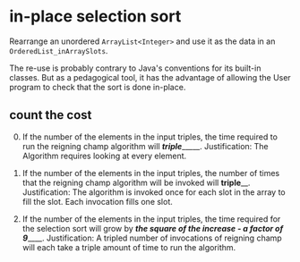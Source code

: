 # in-place selection sort

Rearrange
an unordered `ArrayList<Integer>`
and use it as the data in an `OrderedList_inArraySlots`.

The re-use is probably contrary to Java's conventions
for its built-in classes. But as a pedagogical tool,
it has the advantage of allowing
the User program to check that the sort
is done in-place.

## count the cost

0. If the number of the elements in the input triples,
the time required to run the reigning champ algorithm
will ___triple________.
Justification:
The Algorithm requires looking at every element.


0. If the number of the elements in the input triples,
the number of times that the reigning champ algorithm
will be invoked 
will ______triple________.
Justification:
The algorithm is invoked once for each slot in the array to fill the slot. Each invocation fills one slot.


0. If the number of the elements in the input triples,
the time required for the selection sort
will grow by _______the square of the increase - a factor of 9___________.
Justification:
A tripled number of invocations of reigning champ will each take a triple amount of time to run the algorithm.
